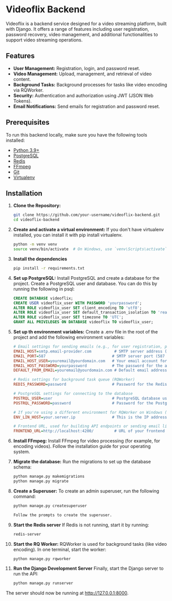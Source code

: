# Videoflix Backend

Videoflix is a backend service designed for a video streaming platform, built with Django. It offers a range of features including user registration, password recovery, video management, and additional functionalities to support video streaming operations.

## Features

- **User Management:** Registration, login, and password reset.
- **Video Management:** Upload, management, and retrieval of video content.
- **Background Tasks:** Background processes for tasks like video encoding via RQWorker.
- **Security:** Authentication and authorization using JWT (JSON Web Tokens).
- **Email Notifications:** Send emails for registration and password reset.

## Prerequisites

To run this backend locally, make sure you have the following tools installed:

- [Python 3.9+](https://www.python.org/downloads/)
- [PostgreSQL](https://www.postgresql.org/download/)
- [Redis](https://redis.io/download)
- [FFmpeg](https://ffmpeg.org/download.html)
- [Git](https://git-scm.com/)
- [Virtualenv](https://virtualenv.pypa.io/en/latest/)

## Installation

1. **Clone the Repository:**
   ```bash
   git clone https://github.com/your-username/videoflix-backend.git
   cd videoflix-backend

2. **Create and activate a virtual environment:**
   If you don't have virtualenv installed, you can install it with pip install virtualenv.
   ```bash
   python -m venv venv
   source venv/bin/activate  # On Windows, use `venv\Scripts\activate`
   
3. **Install the dependencies**
   ```bash
   pip install -r requirements.txt

4. **Set up PostgreSQL:**
   Install PostgreSQL and create a database for the project.
   Create a PostgreSQL user and database. You can do this by running the following in psql:
   ```sql
   CREATE DATABASE videoflix;
   CREATE USER videoflix_user WITH PASSWORD 'yourpassword';
   ALTER ROLE videoflix_user SET client_encoding TO 'utf8';
   ALTER ROLE videoflix_user SET default_transaction_isolation TO 'read committed';
   ALTER ROLE videoflix_user SET timezone TO 'UTC';
   GRANT ALL PRIVILEGES ON DATABASE videoflix TO videoflix_user;

5. **Set up th environment variables:**
   Create a .env file in the root of the project and add the following environment variables:
   ```ini
   # Email settings for sending emails (e.g., for user registration, password reset, etc.)
   EMAIL_HOST=smtp.email-provider.com          # SMTP server address (e.g., Gmail, SendGrid)
   EMAIL_PORT=587                             # SMTP server port (587 is typically for TLS)
   EMAIL_HOST_USER=youremail@yourdomain.com   # Your email account for sending emails
   EMAIL_HOST_PASSWORD=yourpassword           # The password for the above email account
   DEFAULT_FROM_EMAIL=youremail@yourdomain.com # Default email address used in 'From' field

   # Redis settings for background task queue (RQWorker)
   REDIS_PASSWORD=password                    # Password for the Redis instance (if applicable)

   # PostgreSQL settings for connecting to the database
   POSTRQL_USER=user                          # PostgreSQL database user
   POSTRQL_PASSWORD=password                  # Password for the PostgreSQL user

   # If you're using a different environment for RQWorker on Windows (VENV), specify here
   ENV_LIN_HOST=your.server.ip                # This is the IP address or hostname for your server

   # Frontend URL, used for building API endpoints or sending email links (e.g., password reset)
   FRONTEND_URL=http://localhost:4200/         # URL of your frontend (in this case, local development server)

6. **Install FFmpeg:**
   Install FFmpeg for video processing (for example, for encoding videos). Follow the installation guide for your operating system.

7. **Migrate the database:**
   Run the migrations to set up the database schema:
   ```bash
   python manage.py makemigrations
   python manage.py migrate

8. **Create a Superuser:**
   To create an admin superuser, run the following command:
   ```bash
   python manage.py createsuperuser

   Follow the prompts to create the superuser.

9. **Start the Redis server**
   If Redis is not running, start it by running:
    ```bash
    redis-server

10. **Start the RQ Worker:**
    RQWorker is used for background tasks (like video encoding). In one terminal, start the worker:
    ```bash
    python manage.py rqworker

11. **Run the Django Development Server**
    Finally, start the Django server to run the API:
    ````bash
    python manage.py runserver

   The server should now be running at http://127.0.0.1:8000.






